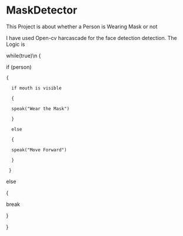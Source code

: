 # MaskDetector
This Project is about whether a Person is Wearing Mask or not

I have used Open-cv harcascade for the face detection detection. The Logic is 

while(true)\n
{

  if (person)
  
    {
    
      if mouth is visible
      
      {
      
      speak("Wear the Mask")
      
      }
      
      else
      
      {
      
      speak("Move Forward")
      
      }
      
     }
     
  else
  
  {
  
  break
  
  }
  
}
 

